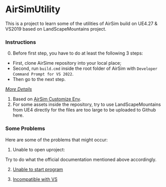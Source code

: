 # AirSimUtility
This is a project to learn some of the utilities of AirSim build on UE4.27 &amp; VS2019 based on LandScapeMountains project.



### Instructions
0. Before first step, you have to do at least the following 3 steps:
- First, clone AirSime repository into your local place;
- Second, run `build.cmd` inside the root folder of AirSim with `Developer Command Prompt for VS 2022`.
- Then go to the next step.  

_[More Details](https://microsoft.github.io/AirSim/build_windows/)_

1. Based on [AirSim Customize Env](https://microsoft.github.io/AirSim/unreal_custenv/).
2. For some assets inside the repository, try to use LandScapeMountains from UE4 directly for the files are too large to be uploaded to Github here.


### Some Problems 
Here are some of the problems that might occur:

1. Unable to open uproject:  

Try to do what the official documentation mentioned above accordingly.

2. [Unable to start program](https://forums.unrealengine.com/t/unable-to-start-program-ue4-exe-error/316501)

3. [Incompatible with VS](https://blog.csdn.net/qq_31788759/article/details/81046420)

